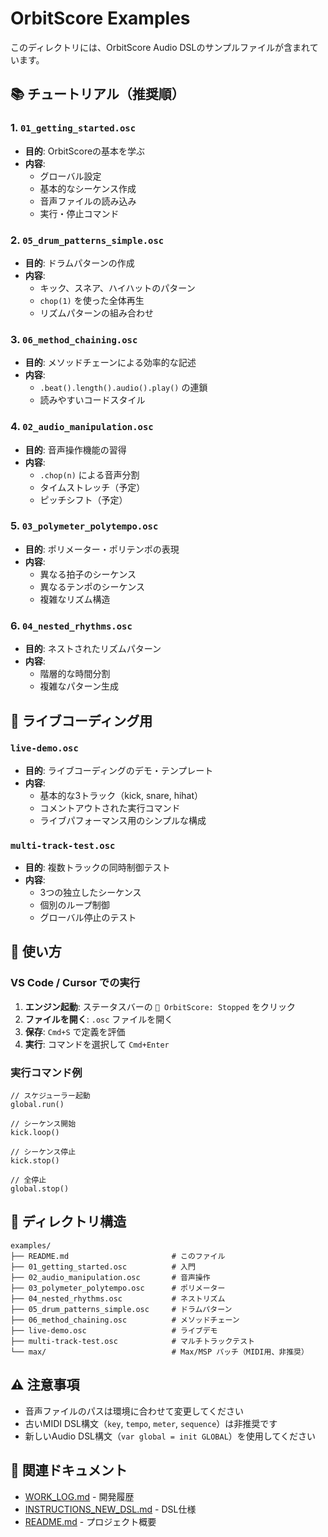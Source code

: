# OrbitScore Examples

このディレクトリには、OrbitScore Audio DSLのサンプルファイルが含まれています。

## 📚 チュートリアル（推奨順）

### 1. `01_getting_started.osc`
- **目的**: OrbitScoreの基本を学ぶ
- **内容**: 
  - グローバル設定
  - 基本的なシーケンス作成
  - 音声ファイルの読み込み
  - 実行・停止コマンド

### 2. `05_drum_patterns_simple.osc`
- **目的**: ドラムパターンの作成
- **内容**:
  - キック、スネア、ハイハットのパターン
  - `chop(1)` を使った全体再生
  - リズムパターンの組み合わせ

### 3. `06_method_chaining.osc`
- **目的**: メソッドチェーンによる効率的な記述
- **内容**:
  - `.beat().length().audio().play()` の連鎖
  - 読みやすいコードスタイル

### 4. `02_audio_manipulation.osc`
- **目的**: 音声操作機能の習得
- **内容**:
  - `.chop(n)` による音声分割
  - タイムストレッチ（予定）
  - ピッチシフト（予定）

### 5. `03_polymeter_polytempo.osc`
- **目的**: ポリメーター・ポリテンポの表現
- **内容**:
  - 異なる拍子のシーケンス
  - 異なるテンポのシーケンス
  - 複雑なリズム構造

### 6. `04_nested_rhythms.osc`
- **目的**: ネストされたリズムパターン
- **内容**:
  - 階層的な時間分割
  - 複雑なパターン生成

## 🎵 ライブコーディング用

### `live-demo.osc`
- **目的**: ライブコーディングのデモ・テンプレート
- **内容**:
  - 基本的な3トラック（kick, snare, hihat）
  - コメントアウトされた実行コマンド
  - ライブパフォーマンス用のシンプルな構成

### `multi-track-test.osc`
- **目的**: 複数トラックの同時制御テスト
- **内容**:
  - 3つの独立したシーケンス
  - 個別のループ制御
  - グローバル停止のテスト

## 🚀 使い方

### VS Code / Cursor での実行

1. **エンジン起動**: ステータスバーの `🎵 OrbitScore: Stopped` をクリック
2. **ファイルを開く**: `.osc` ファイルを開く
3. **保存**: `Cmd+S` で定義を評価
4. **実行**: コマンドを選択して `Cmd+Enter`

### 実行コマンド例

```orbitscore
// スケジューラー起動
global.run()

// シーケンス開始
kick.loop()

// シーケンス停止
kick.stop()

// 全停止
global.stop()
```

## 📁 ディレクトリ構造

```
examples/
├── README.md                       # このファイル
├── 01_getting_started.osc          # 入門
├── 02_audio_manipulation.osc       # 音声操作
├── 03_polymeter_polytempo.osc      # ポリメーター
├── 04_nested_rhythms.osc           # ネストリズム
├── 05_drum_patterns_simple.osc     # ドラムパターン
├── 06_method_chaining.osc          # メソッドチェーン
├── live-demo.osc                   # ライブデモ
├── multi-track-test.osc            # マルチトラックテスト
└── max/                            # Max/MSP パッチ（MIDI用、非推奨）
```

## ⚠️ 注意事項

- 音声ファイルのパスは環境に合わせて変更してください
- 古いMIDI DSL構文（`key`, `tempo`, `meter`, `sequence`）は非推奨です
- 新しいAudio DSL構文（`var global = init GLOBAL`）を使用してください

## 🔗 関連ドキュメント

- [WORK_LOG.md](../docs/WORK_LOG.md) - 開発履歴
- [INSTRUCTIONS_NEW_DSL.md](../docs/INSTRUCTIONS_NEW_DSL.md) - DSL仕様
- [README.md](../README.md) - プロジェクト概要
